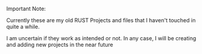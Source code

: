 Important Note:

Currently these are my old RUST Projects and files that I haven't touched in quite a while.

I am uncertain if they work as intended or not. In any case, I will be creating and adding new projects in the near future
